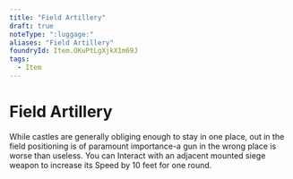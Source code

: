 ```yaml
---
title: "Field Artillery"
draft: true
noteType: ":luggage:"
aliases: "Field Artillery"
foundryId: Item.OKuPtLgXjkX1m69J
tags:
  - Item
---
```


# Field Artillery

While castles are generally obliging enough to stay in one place, out in the field positioning is of paramount importance-a gun in the wrong place is worse than useless. You can Interact with an adjacent mounted siege weapon to increase its Speed by 10 feet for one round.
